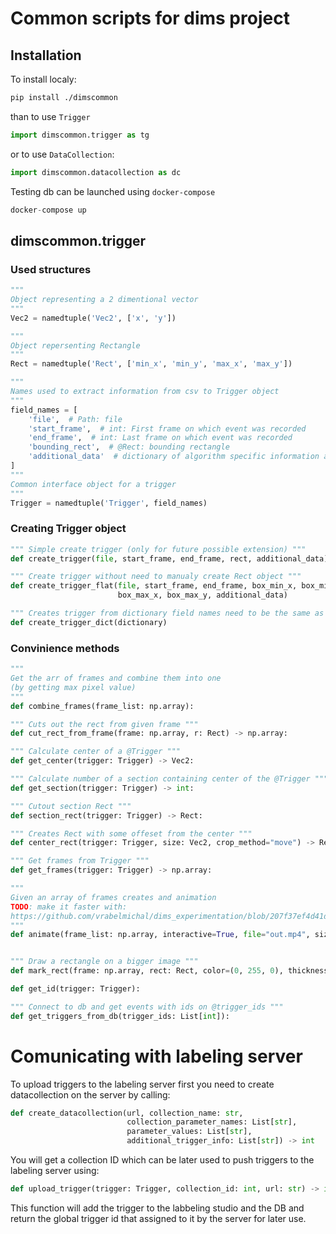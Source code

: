 # Common scripts for dims project

## Installation

To install localy:

```bash
pip install ./dimscommon
```

than to use `Trigger`

```python
import dimscommon.trigger as tg
```

or to use `DataCollection`:

```python
import dimscommon.datacollection as dc
```

Testing db can be launched using `docker-compose`

```python
docker-compose up
```


## dimscommon.trigger

### Used structures

```python
"""
Object representing a 2 dimentional vector
"""
Vec2 = namedtuple('Vec2', ['x', 'y'])
```
```python
"""
Object repersenting Rectangle
"""
Rect = namedtuple('Rect', ['min_x', 'min_y', 'max_x', 'max_y'])
```
```python
"""
Names used to extract information from csv to Trigger object
"""
field_names = [
    'file',  # Path: file
    'start_frame',  # int: First frame on which event was recorded
    'end_frame',  # int: Last frame on which event was recorded
    'bounding_rect',  # @Rect: bounding rectangle
    'additional_data'  # dictionary of algorithm specific information about the trigger
]
"""
Common interface object for a trigger
"""
Trigger = namedtuple('Trigger', field_names)
```


### Creating Trigger object
```python
""" Simple create trigger (only for future possible extension) """
def create_trigger(file, start_frame, end_frame, rect, additional_data)
```

```python
""" Create trigger without need to manualy create Rect object """
def create_trigger_flat(file, start_frame, end_frame, box_min_x, box_min_y,
                        box_max_x, box_max_y, additional_data)
```

```python
""" Creates trigger from dictionary field names need to be the same as @field_names """
def create_trigger_dict(dictionary)
```

### Convinience methods

```python
"""
Get the arr of frames and combine them into one
(by getting max pixel value)
"""
def combine_frames(frame_list: np.array):

""" Cuts out the rect from given frame """
def cut_rect_from_frame(frame: np.array, r: Rect) -> np.array:

""" Calculate center of a @Trigger """
def get_center(trigger: Trigger) -> Vec2:

""" Calculate number of a section containing center of the @Trigger """
def get_section(trigger: Trigger) -> int:

""" Cutout section Rect """
def section_rect(trigger: Trigger) -> Rect:

""" Creates Rect with some offeset from the center """
def center_rect(trigger: Trigger, size: Vec2, crop_method="move") -> Rect:

""" Get frames from Trigger """
def get_frames(trigger: Trigger) -> np.array:

"""
Given an array of frames creates and animation
TODO: make it faster with:
https://github.com/vrabelmichal/dims_experimentation/blob/207f37ef4d41dbae366570a9a58ae58ce724f3af/visualization.py#L95-L142
"""
def animate(frame_list: np.array, interactive=True, file="out.mp4", size=None):


""" Draw a rectangle on a bigger image """
def mark_rect(frame: np.array, rect: Rect, color=(0, 255, 0), thickness=2):

def get_id(trigger: Trigger):

""" Connect to db and get events with ids on @trigger_ids """
def get_triggers_from_db(trigger_ids: List[int]):
```

# Comunicating with labeling server

To upload triggers to the labeling server first you need to create datacollection
on the server by calling:

```python
def create_datacollection(url, collection_name: str,
                          collection_parameter_names: List[str],
                          parameter_values: List[str],
                          additional_trigger_info: List[str]) -> int
```

You will get a collection ID which can be later used to push triggers to the 
labeling server using:

```python
def upload_trigger(trigger: Trigger, collection_id: int, url: str) -> int
```

This function will add the trigger to the labbeling studio and the DB and return 
the global trigger id that assigned to it by the server for later use.
